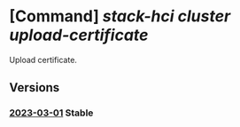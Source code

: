 # [Command] _stack-hci cluster upload-certificate_

Upload certificate.

## Versions

### [2023-03-01](/Resources/mgmt-plane/L3N1YnNjcmlwdGlvbnMve30vcmVzb3VyY2Vncm91cHMve30vcHJvdmlkZXJzL21pY3Jvc29mdC5henVyZXN0YWNraGNpL2NsdXN0ZXJzL3t9L3VwbG9hZGNlcnRpZmljYXRl/2023-03-01.xml) **Stable**

<!-- mgmt-plane /subscriptions/{}/resourcegroups/{}/providers/microsoft.azurestackhci/clusters/{}/uploadcertificate 2023-03-01 -->
